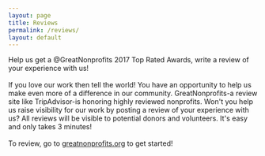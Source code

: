```yaml
---
layout: page
title: Reviews
permalink: /reviews/
layout: default
---
```


<p>
Help us get a @GreatNonprofits 2017 Top Rated Awards, write a review of your experience with us!
<br><br>
If you love our work then tell the world! You have an opportunity to help us make even more of a difference in our community. GreatNonprofits-a review site like TripAdvisor-is honoring highly reviewed nonprofits. Won't you help us raise visibility for our work by posting a review of your experience with us? All reviews will be visible to potential donors and volunteers. It's easy and only takes 3 minutes!
<br><br>
To review, go to <a href='https://greatnonprofits.org/org/children-at-risk-advocacy-association'>greatnonprofits.org</a> to get started!
</p>
